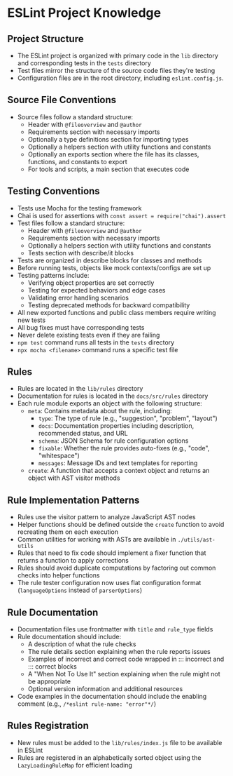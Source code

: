 # ESLint Project Knowledge

## Project Structure

- The ESLint project is organized with primary code in the `lib` directory and corresponding tests in the `tests` directory
- Test files mirror the structure of the source code files they're testing
- Configuration files are in the root directory, including `eslint.config.js`.

## Source File Conventions

- Source files follow a standard structure:
    - Header with `@fileoverview` and `@author`
    - Requirements section with necessary imports
    - Optionally a type definitions section for importing types
    - Optionally a helpers section with utility functions and constants
    - Optionally an exports section where the file has its classes, functions, and constants to export
    - For tools and scripts, a main section that executes code

## Testing Conventions

- Tests use Mocha for the testing framework
- Chai is used for assertions with `const assert = require("chai").assert`
- Test files follow a standard structure:
    - Header with `@fileoverview` and `@author`
    - Requirements section with necessary imports
    - Optionally a helpers section with utility functions and constants
    - Tests section with describe/it blocks
- Tests are organized in describe blocks for classes and methods
- Before running tests, objects like mock contexts/configs are set up
- Testing patterns include:
    - Verifying object properties are set correctly
    - Testing for expected behaviors and edge cases
    - Validating error handling scenarios
    - Testing deprecated methods for backward compatibility
- All new exported functions and public class members require writing new tests
- All bug fixes must have corresponding tests
- Never delete existing tests even if they are failing
- `npm test` command runs all tests in the `tests` directory
- `npx mocha <filename>` command runs a specific test file

## Rules

- Rules are located in the `lib/rules` directory
- Documentation for rules is located in the `docs/src/rules` directory
- Each rule module exports an object with the following structure:
    - `meta`: Contains metadata about the rule, including:
        - `type`: The type of rule (e.g., "suggestion", "problem", "layout")
        - `docs`: Documentation properties including description, recommended status, and URL
        - `schema`: JSON Schema for rule configuration options
        - `fixable`: Whether the rule provides auto-fixes (e.g., "code", "whitespace")
        - `messages`: Message IDs and text templates for reporting
    - `create`: A function that accepts a context object and returns an object with AST visitor methods

## Rule Implementation Patterns

- Rules use the visitor pattern to analyze JavaScript AST nodes
- Helper functions should be defined outside the `create` function to avoid recreating them on each execution
- Common utilities for working with ASTs are available in `./utils/ast-utils`
- Rules that need to fix code should implement a fixer function that returns a function to apply corrections
- Rules should avoid duplicate computations by factoring out common checks into helper functions
- The rule tester configuration now uses flat configuration format (`languageOptions` instead of `parserOptions`)

## Rule Documentation

- Documentation files use frontmatter with `title` and `rule_type` fields
- Rule documentation should include:
    - A description of what the rule checks
    - The rule details section explaining when the rule reports issues
    - Examples of incorrect and correct code wrapped in ::: incorrect and ::: correct blocks
    - A "When Not To Use It" section explaining when the rule might not be appropriate
    - Optional version information and additional resources
- Code examples in the documentation should include the enabling comment (e.g., `/*eslint rule-name: "error"*/`)

## Rules Registration

- New rules must be added to the `lib/rules/index.js` file to be available in ESLint
- Rules are registered in an alphabetically sorted object using the `LazyLoadingRuleMap` for efficient loading

